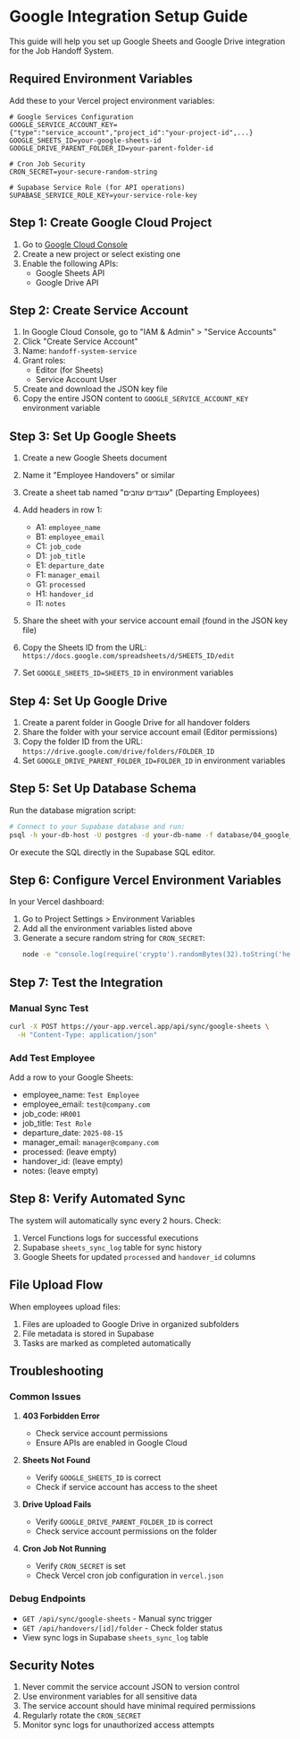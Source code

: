 # Google Integration Setup Guide

This guide will help you set up Google Sheets and Google Drive integration for the Job Handoff System.

## Required Environment Variables

Add these to your Vercel project environment variables:

```env
# Google Services Configuration
GOOGLE_SERVICE_ACCOUNT_KEY={"type":"service_account","project_id":"your-project-id",...}
GOOGLE_SHEETS_ID=your-google-sheets-id
GOOGLE_DRIVE_PARENT_FOLDER_ID=your-parent-folder-id

# Cron Job Security
CRON_SECRET=your-secure-random-string

# Supabase Service Role (for API operations)
SUPABASE_SERVICE_ROLE_KEY=your-service-role-key
```

## Step 1: Create Google Cloud Project

1. Go to [Google Cloud Console](https://console.cloud.google.com/)
2. Create a new project or select existing one
3. Enable the following APIs:
   - Google Sheets API
   - Google Drive API

## Step 2: Create Service Account

1. In Google Cloud Console, go to "IAM & Admin" > "Service Accounts"
2. Click "Create Service Account"
3. Name: `handoff-system-service`
4. Grant roles:
   - Editor (for Sheets)
   - Service Account User
5. Create and download the JSON key file
6. Copy the entire JSON content to `GOOGLE_SERVICE_ACCOUNT_KEY` environment variable

## Step 3: Set Up Google Sheets

1. Create a new Google Sheets document
2. Name it "Employee Handovers" or similar
3. Create a sheet tab named "עובדים עוזבים" (Departing Employees)
4. Add headers in row 1:
   - A1: `employee_name`
   - B1: `employee_email`
   - C1: `job_code`
   - D1: `job_title`
   - E1: `departure_date`
   - F1: `manager_email`
   - G1: `processed`
   - H1: `handover_id`
   - I1: `notes`

5. Share the sheet with your service account email (found in the JSON key file)
6. Copy the Sheets ID from the URL: `https://docs.google.com/spreadsheets/d/SHEETS_ID/edit`
7. Set `GOOGLE_SHEETS_ID=SHEETS_ID` in environment variables

## Step 4: Set Up Google Drive

1. Create a parent folder in Google Drive for all handover folders
2. Share the folder with your service account email (Editor permissions)
3. Copy the folder ID from the URL: `https://drive.google.com/drive/folders/FOLDER_ID`
4. Set `GOOGLE_DRIVE_PARENT_FOLDER_ID=FOLDER_ID` in environment variables

## Step 5: Set Up Database Schema

Run the database migration script:

```bash
# Connect to your Supabase database and run:
psql -h your-db-host -U postgres -d your-db-name -f database/04_google_integration_schema.sql
```

Or execute the SQL directly in the Supabase SQL editor.

## Step 6: Configure Vercel Environment Variables

In your Vercel dashboard:

1. Go to Project Settings > Environment Variables
2. Add all the environment variables listed above
3. Generate a secure random string for `CRON_SECRET`:
   ```bash
   node -e "console.log(require('crypto').randomBytes(32).toString('hex'))"
   ```

## Step 7: Test the Integration

### Manual Sync Test
```bash
curl -X POST https://your-app.vercel.app/api/sync/google-sheets \
  -H "Content-Type: application/json"
```

### Add Test Employee
Add a row to your Google Sheets:
- employee_name: `Test Employee`
- employee_email: `test@company.com`
- job_code: `HR001`
- job_title: `Test Role`
- departure_date: `2025-08-15`
- manager_email: `manager@company.com`
- processed: (leave empty)
- handover_id: (leave empty)
- notes: (leave empty)

## Step 8: Verify Automated Sync

The system will automatically sync every 2 hours. Check:
1. Vercel Functions logs for successful executions
2. Supabase `sheets_sync_log` table for sync history
3. Google Sheets for updated `processed` and `handover_id` columns

## File Upload Flow

When employees upload files:
1. Files are uploaded to Google Drive in organized subfolders
2. File metadata is stored in Supabase
3. Tasks are marked as completed automatically

## Troubleshooting

### Common Issues

1. **403 Forbidden Error**
   - Check service account permissions
   - Ensure APIs are enabled in Google Cloud

2. **Sheets Not Found**
   - Verify `GOOGLE_SHEETS_ID` is correct
   - Check if service account has access to the sheet

3. **Drive Upload Fails**
   - Verify `GOOGLE_DRIVE_PARENT_FOLDER_ID` is correct
   - Check service account permissions on the folder

4. **Cron Job Not Running**
   - Verify `CRON_SECRET` is set
   - Check Vercel cron job configuration in `vercel.json`

### Debug Endpoints

- `GET /api/sync/google-sheets` - Manual sync trigger
- `GET /api/handovers/[id]/folder` - Check folder status
- View sync logs in Supabase `sheets_sync_log` table

## Security Notes

1. Never commit the service account JSON to version control
2. Use environment variables for all sensitive data  
3. The service account should have minimal required permissions
4. Regularly rotate the `CRON_SECRET`
5. Monitor sync logs for unauthorized access attempts